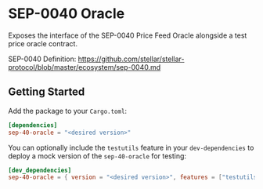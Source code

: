 # SEP-0040 Oracle
Exposes the interface of the SEP-0040 Price Feed Oracle alongside a test price oracle contract.

SEP-0040 Definition: https://github.com/stellar/stellar-protocol/blob/master/ecosystem/sep-0040.md

## Getting Started

Add the package to your `Cargo.toml`:

```toml
[dependencies]
sep-40-oracle = "<desired version>"
```

You can optionally include the `testutils` feature in your `dev-dependencies` to deploy a mock version of the `sep-40-oracle` for testing:

```toml
[dev_dependencies]
sep-40-oracle = { version = "<desired version>", features = ["testutils"] }
```
